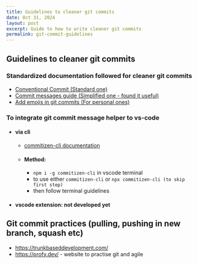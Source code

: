 ```yaml
---
title: Guidelines to cleaner git commits
date: Oct 31, 2024
layout: post
excerpt: Guide to how to write cleaner git commits
permalink: git-commit-guidelines
---
```

## Guidelines to cleaner git commits

### Standardized documentation followed for cleaner git commits
- [Conventional Commit (Standard one)](https://github.com/lppedd/idea-conventional-commit)
- [Commit messages guide (Simplified one - found it useful)](https://github.com/RomuloOliveira/commit-messages-guide?tab=readme-ov-file)
- [Add emojis in git commits (For personal ones)](https://github.com/carloscuesta/gitmoji)

### To integrate git commit message helper to vs-code
- #### via cli
  - [commitizen-cli documentation](https://github.com/andostronaut/commitizen-code)
  - #### Method:
    - `npm i -g commitizen-cli` in vscode terminal
    - to use either `commitizen-cli` or `npx commitizen-cli (to skip first step)`
    - then follow terminal guidelines
- #### vscode extension: not developed yet

## Git commit practices (pulling, pushing in new branch, squash etc)
- https://trunkbaseddevelopment.com/
- https://profy.dev/ - website to practise git and agile
